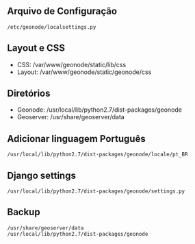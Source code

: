 ## Arquivo de Configuração

```
/etc/geonode/localsettings.py
```

## Layout e CSS

- CSS: /var/www/geonode/static/lib/css 
- Layout: /var/www/geonode/static/geonode/css


## Diretórios

- Geonode: /usr/local/lib/python2.7/dist-packages/geonode
- Geoserver: /usr/share/geoserver/data

## Adicionar linguagem Português

```
/usr/local/lib/python2.7/dist-packages/geonode/locale/pt_BR
```


## Django settings

```
/usr/local/lib/python2.7/dist-packages/geonode/settings.py
```


## Backup
```
/usr/share/geoserver/data
/usr/local/lib/python2.7/dist-packages/geonode
```
